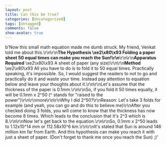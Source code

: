 ```yaml
---
layout: post
title: Can this be true?
categories: [Uncategorized]
tags: [Untagged]
comments: false
show-avatar: true
---
```


b'Now this small math equation made me dumb struck. My friend, Venkat told me about this.\r\n\r\n**The Hypothesis \xe2\x80\x93 Folding a paper sheet 50 equal times can make you reach the Sun!\r\n**\r\n\r\n**Apparatus Required** \xe2\x80\x93 A sheet of paper (any size)\r\n\r\n**Method** \xe2\x80\x93 All you have to do is to fold it to 50 equal times. Practically speaking, it\'s impossible. So, I would suggest the readers to not to go and practically do it and waste your time. Instead pay attention to equation below and leave your thoughts about it.\r\n\r\nLet\'s assume that the thickness of the paper is 0.1mm.\r\n\r\nSo, if you fold it 50 times equally, it will be 0.1mm x 2^50 (^ stands for "raised to the power")\r\n\r\nmore\r\n\r\nWhy I did 2^50?\r\nReason: Let\'s take 3 folds for example (and yeah, you can go and do this to believe me)\r\nAfter you checked doing 3 folds, you will come to know that the thickness has now become 8 times. Which leads to the conclusion that it\'s 2^3 which is 8.\r\n\r\nNow let\'s get back to the equation.\r\n\r\nSo, 0.1mm x 2^50 leads to 1.12x10^14 mm or 112.58x10^6 km.\r\n\r\nIt\'s stated that Sun is around 146 million km far from Earth. And this hypothesis can make you reach it with just a sheet of paper. (Don\'t forget to thank me once you reach the Sun) ;)'